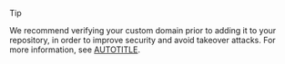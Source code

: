 > [!TIP]
> We recommend verifying your custom domain prior to adding it to your repository, in order to improve security and avoid takeover attacks. For more information, see [AUTOTITLE](/pages/configuring-a-custom-domain-for-your-github-pages-site/verifying-your-custom-domain-for-github-pages).

